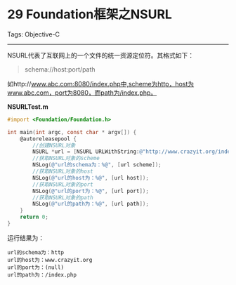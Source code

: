 ﻿# 29 Foundation框架之NSURL

Tags: Objective-C

---
NSURL代表了互联网上的一个文件的统一资源定位符。其格式如下：
> schema://host:port/path

如http://www.abc.com:8080/index.php中,scheme为http，host为www.abc.com，port为8080，而path为/index.php。

**NSURLTest.m**
```objective-c
#import <Foundation/Foundation.h>

int main(int argc, const char * argv[]) {
    @autoreleasepool {
        //创建NSURL对象
        NSURL *url = [NSURL URLWithString:@"http://www.crazyit.org/index.php"];
        //获取NSURL对象的scheme
        NSLog(@"url的schema为：%@", [url scheme]);
        //获取NSURL对象的host
        NSLog(@"url的host为：%@", [url host]);
        //获取NSURL对象的port
        NSLog(@"url的port为：%@", [url port]);
        //获取NSURL对象的path
        NSLog(@"url的path为：%@", [url path]);
    }
    return 0;
}
```
运行结果为：
```
url的schema为：http
url的host为：www.crazyit.org
url的port为：(null)
url的path为：/index.php
```





